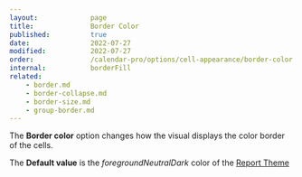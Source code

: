 ```yaml
---
layout:             page
title:              Border Color
published:          true
date:               2022-07-27
modified:           2022-07-27
order:              /calendar-pro/options/cell-appearance/border-color
internal:           borderFill
related:
    - border.md
    - border-collapse.md
    - border-size.md
    - group-border.md
---
```

The **Border color** option changes how the visual displays the color border of the cells.

The **Default value** is the *foregroundNeutralDark* color of the [Report Theme](../../features/themes.md)
